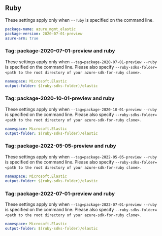 ## Ruby

These settings apply only when `--ruby` is specified on the command line.

```yaml
package-name: azure_mgmt_elastic
package-version: 2020-07-01-preview
azure-arm: true
```

### Tag: package-2020-07-01-preview and ruby

These settings apply only when `--tag=package-2020-07-01-preview --ruby` is specified on the command line.
Please also specify `--ruby-sdks-folder=<path to the root directory of your azure-sdk-for-ruby clone>`.

```yaml $(tag) == 'package-2020-07-01-preview' && $(ruby)
namespace: Microsoft.Elastic
output-folder: $(ruby-sdks-folder)/elastic
```

### Tag: package-2020-10-01-preview and ruby

These settings apply only when `--tag=package-2020-10-01-preview --ruby` is specified on the command line.
Please also specify `--ruby-sdks-folder=<path to the root directory of your azure-sdk-for-ruby clone>`.

```yaml $(tag) == 'package-2020-10-01-preview' && $(ruby)
namespace: Microsoft.Elastic
output-folder: $(ruby-sdks-folder)/elastic
```

### Tag: package-2022-05-05-preview and ruby

These settings apply only when `--tag=package-2022-05-05-preview --ruby` is specified on the command line.
Please also specify `--ruby-sdks-folder=<path to the root directory of your azure-sdk-for-ruby clone>`.

```yaml $(tag) == 'package-2022-05-05-preview' && $(ruby)
namespace: Microsoft.Elastic
output-folder: $(ruby-sdks-folder)/elastic
```

### Tag: package-2022-07-01-preview and ruby

These settings apply only when `--tag=package-2022-07-01-preview --ruby` is specified on the command line.
Please also specify `--ruby-sdks-folder=<path to the root directory of your azure-sdk-for-ruby clone>`.

```yaml $(tag) == 'package-2022-07-01-preview' && $(ruby)
namespace: Microsoft.Elastic
output-folder: $(ruby-sdks-folder)/elastic
```